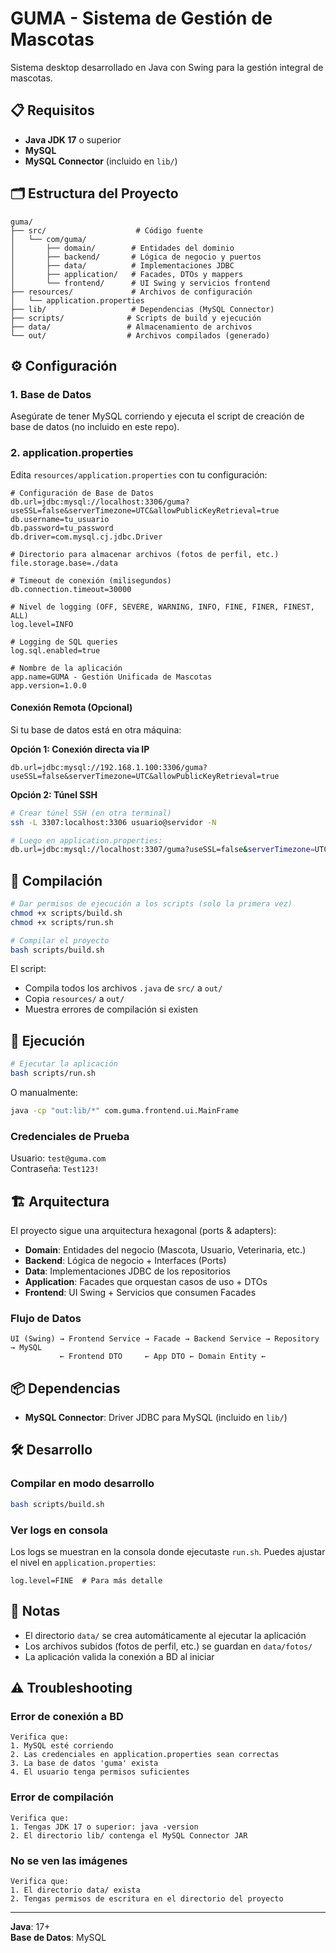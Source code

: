 # GUMA - Sistema de Gestión de Mascotas

Sistema desktop desarrollado en Java con Swing para la gestión integral de mascotas.

## 📋 Requisitos

- **Java JDK 17** o superior
- **MySQL**
- **MySQL Connector** (incluido en `lib/`)

## 🗂️ Estructura del Proyecto

```
guma/
├── src/                    # Código fuente
│   └── com/guma/
│       ├── domain/        # Entidades del dominio
│       ├── backend/       # Lógica de negocio y puertos
│       ├── data/          # Implementaciones JDBC
│       ├── application/   # Facades, DTOs y mappers
│       └── frontend/      # UI Swing y servicios frontend
├── resources/             # Archivos de configuración
│   └── application.properties
├── lib/                   # Dependencias (MySQL Connector)
├── scripts/              # Scripts de build y ejecución
├── data/                 # Almacenamiento de archivos
└── out/                  # Archivos compilados (generado)
```

## ⚙️ Configuración

### 1. Base de Datos

Asegúrate de tener MySQL corriendo y ejecuta el script de creación de base de datos (no incluido en este repo).

### 2. application.properties

Edita `resources/application.properties` con tu configuración:

```properties
# Configuración de Base de Datos
db.url=jdbc:mysql://localhost:3306/guma?useSSL=false&serverTimezone=UTC&allowPublicKeyRetrieval=true
db.username=tu_usuario
db.password=tu_password
db.driver=com.mysql.cj.jdbc.Driver

# Directorio para almacenar archivos (fotos de perfil, etc.)
file.storage.base=./data

# Timeout de conexión (milisegundos)
db.connection.timeout=30000

# Nivel de logging (OFF, SEVERE, WARNING, INFO, FINE, FINER, FINEST, ALL)
log.level=INFO

# Logging de SQL queries
log.sql.enabled=true

# Nombre de la aplicación
app.name=GUMA - Gestión Unificada de Mascotas
app.version=1.0.0
```

#### Conexión Remota (Opcional)

Si tu base de datos está en otra máquina:

**Opción 1: Conexión directa via IP**

```properties
db.url=jdbc:mysql://192.168.1.100:3306/guma?useSSL=false&serverTimezone=UTC&allowPublicKeyRetrieval=true
```

**Opción 2: Túnel SSH**

```bash
# Crear túnel SSH (en otra terminal)
ssh -L 3307:localhost:3306 usuario@servidor -N

# Luego en application.properties:
db.url=jdbc:mysql://localhost:3307/guma?useSSL=false&serverTimezone=UTC&allowPublicKeyRetrieval=true
```

## 🔨 Compilación

```bash
# Dar permisos de ejecución a los scripts (solo la primera vez)
chmod +x scripts/build.sh
chmod +x scripts/run.sh

# Compilar el proyecto
bash scripts/build.sh
```

El script:

- Compila todos los archivos `.java` de `src/` a `out/`
- Copia `resources/` a `out/`
- Muestra errores de compilación si existen

## 🚀 Ejecución

```bash
# Ejecutar la aplicación
bash scripts/run.sh
```

O manualmente:

```bash
java -cp "out:lib/*" com.guma.frontend.ui.MainFrame
```

### Credenciales de Prueba

Usuario: `test@guma.com`  
Contraseña: `Test123!`

## 🏗️ Arquitectura

El proyecto sigue una arquitectura hexagonal (ports & adapters):

- **Domain**: Entidades del negocio (Mascota, Usuario, Veterinaria, etc.)
- **Backend**: Lógica de negocio + Interfaces (Ports)
- **Data**: Implementaciones JDBC de los repositorios
- **Application**: Facades que orquestan casos de uso + DTOs
- **Frontend**: UI Swing + Servicios que consumen Facades

### Flujo de Datos

```
UI (Swing) → Frontend Service → Facade → Backend Service → Repository → MySQL
           ← Frontend DTO     ← App DTO ← Domain Entity ←
```

## 📦 Dependencias

- **MySQL Connector**: Driver JDBC para MySQL (incluido en `lib/`)

## 🛠️ Desarrollo

### Compilar en modo desarrollo

```bash
bash scripts/build.sh
```

### Ver logs en consola

Los logs se muestran en la consola donde ejecutaste `run.sh`. Puedes ajustar el nivel en `application.properties`:

```properties
log.level=FINE  # Para más detalle
```

## 📝 Notas

- El directorio `data/` se crea automáticamente al ejecutar la aplicación
- Los archivos subidos (fotos de perfil, etc.) se guardan en `data/fotos/`
- La aplicación valida la conexión a BD al iniciar

## ⚠️ Troubleshooting

### Error de conexión a BD

```
Verifica que:
1. MySQL esté corriendo
2. Las credenciales en application.properties sean correctas
3. La base de datos 'guma' exista
4. El usuario tenga permisos suficientes
```

### Error de compilación

```
Verifica que:
1. Tengas JDK 17 o superior: java -version
2. El directorio lib/ contenga el MySQL Connector JAR
```

### No se ven las imágenes

```
Verifica que:
1. El directorio data/ exista
2. Tengas permisos de escritura en el directorio del proyecto
```

---

**Java**: 17+  
**Base de Datos**: MySQL
